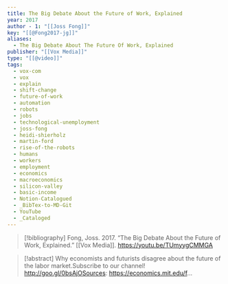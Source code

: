 ```yaml
---
title: The Big Debate About the Future of Work, Explained
year: 2017
author - 1: "[[Joss Fong]]"
key: "[[@Fong2017-jg]]"
aliases:
  - The Big Debate About The Future Of Work, Explained
publisher: "[[Vox Media]]"
type: "[[@video]]"
tags:
  - vox-com
  - vox
  - explain
  - shift-change
  - future-of-work
  - automation
  - robots
  - jobs
  - technological-unemployment
  - joss-fong
  - heidi-shierholz
  - martin-ford
  - rise-of-the-robots
  - humans
  - workers
  - employment
  - economics
  - macroeconomics
  - silicon-valley
  - basic-income
  - Notion-Catalogued
  - _BibTex-to-MD-Git
  - YouTube
  - _Cataloged
---
```


> [!bibliography]
> Fong, Joss. 2017. “The Big Debate About the Future of Work, Explained.” [[Vox Media]]. https://youtu.be/TUmyygCMMGA

> [!abstract]
> Why economists and futurists disagree about the future of the labor market.Subscribe to our channel! http://goo.gl/0bsAjOSources: https://economics.mit.edu/f...